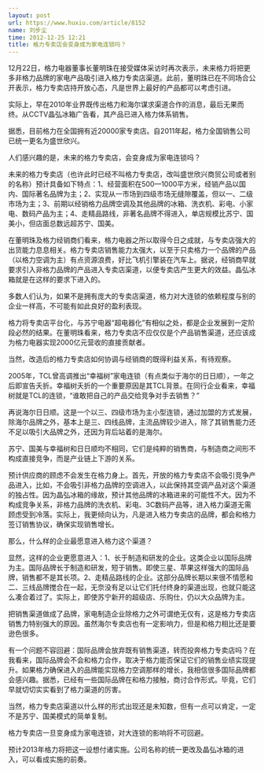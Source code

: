 ```yaml
---
layout: post
url: https://www.huxiu.com/article/8152
name: 刘步尘
time: 2012-12-25 12:21
title: 格力专卖店会变身成为家电连锁吗？
---
```

12月22日，格力电器董事长董明珠在接受媒体采访时再次表示，未来格力将把更多非格力品牌的家电产品吸引进入格力专卖店渠道。此前，董明珠已在不同场合公开表示，格力专卖店持开放心态，凡是世界上最好的产品都可以考虑引进。

实际上，早在2010年业界既传出格力和海尔谋求渠道合作的消息，最后无果而终。从CCTV晶弘冰箱广告看，其产品已进入格力体系销售。

据悉，目前格力在全国拥有近20000家专卖店。自2011年起，格力全国销售公司已统一更名为盛世欣兴。

人们感兴趣的是，未来的格力专卖店，会变身成为家电连锁吗？

未来的格力专卖店（也许此时已经不叫格力专卖店，改叫盛世欣兴商贸公司或者别的名称）预计具备如下特点：1、经营面积在500—1000平方米，经销产品以国内、国际著名品牌为主；2、实现从一市场到四级市场无缝隙覆盖，但以一、二级市场为主；3、前期以经销格力品牌空调及其他品牌的冰箱、洗衣机、彩电、小家电、数码产品为主；4、走精品路线，非著名品牌不得进入，单店规模比苏宁、国美小，但店面总数远超苏宁、国美。

在董明珠及格力经销商们看来，格力电器之所以取得今日之成就，与专卖店强大的出货能力息息相关。格力专卖店销售能力太强大，以至于只卖格力一个品牌的产品（以格力空调为主）有点资源浪费，好比飞机引擎装在汽车上。据说，经销商早就要求引入非格力品牌的产品进入专卖店渠道，以便专卖店产生更大的效益。晶弘冰箱就是在这样的要求下进入的。

多数人们认为，如果不是拥有庞大的专卖店渠道，格力对大连锁的依赖程度与别的企业一样高，不可能有如此良好的盈利表现。

格力将专卖店平台化，与苏宁电器“超电器化”有相似之处，都是企业发展到一定阶段必然的结果。在董明珠看来，格力专卖店不应仅仅是个产品销售渠道，还应该成为格力电器实现2000亿元营收的直接贡献者。

当然，改造后的格力专卖店如何协调与经销商的既得利益关系，有待观察。

2005年，TCL曾高调推出“幸福树”家电连锁（有点类似于海尔的日日顺），一年之后即宣告夭折。幸福树夭折的一个重要原因是其TCL背景。在同行企业看来，幸福树就是TCL的连锁，“谁敢把自己的产品交给竞争对手去销售？”

再说海尔日日顺。这是一个以三、四级市场为主小型连锁，通过加盟的方式发展，除海尔品牌之外，基本上是三、四线品牌，主流品牌较少进入，除了其销售能力还不足以吸引大品牌之外，还因为背后站着的是海尔。

苏宁、国美与幸福树和日日顺均不相同，它们是纯粹的销售商，与制造商之间形不构成直接竞争，而是产业链上下游的关系。

预计供应商的顾虑不会发生在格力身上。首先，开放的格力专卖店不会吸引竞争产品进入，比如，不会吸引非格力品牌的空调进入，以此保持其空调产品对这个渠道的独占性。因为晶弘冰箱的缘故，预计其他品牌的冰箱进来的可能性不大。因为不构成竞争关系，非格力品牌的洗衣机、彩电、3C数码产品等，进入格力渠道无需顾虑受到冷落。实际上，我更倾向认为，凡是进入格力专卖店的品牌，都会和格力签订销售协议，确保实现销售增长。

那么，什么样的企业最愿意进入格力这个渠道？

显然，这样的企业更愿意进入：1、长于制造和研发的企业。这类企业以国际品牌为主。国际品牌长于制造和研发，短于销售。即使三星、苹果这样强大的国际品牌，销售都不是其长项。2、走精品路线的企业。这部分品牌长期以来很不情愿和二、三线品牌搅合在一起，无奈没有足以让它们托付终身的渠道出现，也就只能这么凑合着过了。实际上，即使苏宁新开的超级店、乐购仕，仍以大众品牌为主。

把销售渠道做成了品牌，家电制造企业除格力之外可谓绝无仅有，这是格力专卖店销售力特别强大的原因。虽然海尔专卖店也有一定影响力，但是和格力相比还是要逊色很多。

有一个问题不容回避：国际品牌会放弃既有销售渠道，转而投奔格力专卖店吗？在我看来，国际品牌会不会和格力合作，取决于格力能否保证它们的销售业绩实现提升。如果格力确保进入的品牌能实现格力空调那样的增长，我相信很多国际品牌都会感兴趣。据悉，已经有一些国际品牌在和格力接触，商讨合作形式。毕竟，它们早就切切实实看到了格力渠道的厉害。

当然，格力专卖店渠道以什么样的形式出现还是未知数，但有一点可以肯定，一定不是苏宁、国美模式的简单复制。

格力专卖店一旦变身成为家电连锁，对大连锁的影响将不可回避。

预计2013年格力将把这一设想付诸实施。公司名称的统一更改及晶弘冰箱的进入，可以看成实施的前奏。

